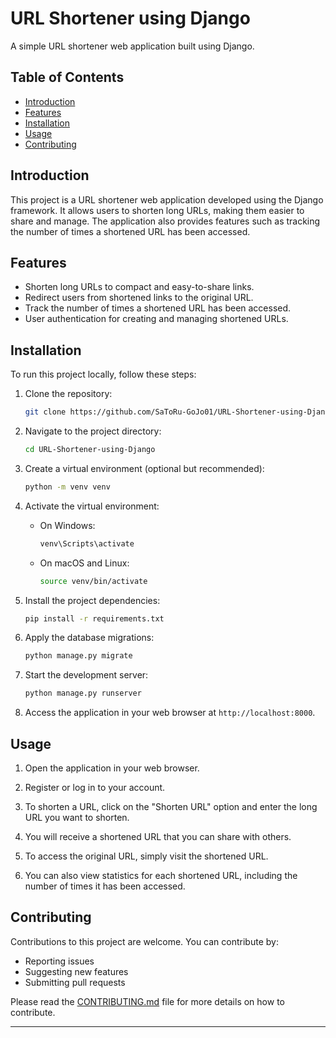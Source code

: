 # URL Shortener using Django

A simple URL shortener web application built using Django.

## Table of Contents

- [Introduction](#introduction)
- [Features](#features)
- [Installation](#installation)
- [Usage](#usage)
- [Contributing](#contributing)

## Introduction

This project is a URL shortener web application developed using the Django framework. It allows users to shorten long URLs, making them easier to share and manage. The application also provides features such as tracking the number of times a shortened URL has been accessed.

## Features

- Shorten long URLs to compact and easy-to-share links.
- Redirect users from shortened links to the original URL.
- Track the number of times a shortened URL has been accessed.
- User authentication for creating and managing shortened URLs.

## Installation

To run this project locally, follow these steps:

1. Clone the repository:

   ```bash
   git clone https://github.com/SaToRu-GoJo01/URL-Shortener-using-Django.git
   ```

2. Navigate to the project directory:

   ```bash
   cd URL-Shortener-using-Django
   ```

3. Create a virtual environment (optional but recommended):

   ```bash
   python -m venv venv
   ```

4. Activate the virtual environment:

   - On Windows:

     ```bash
     venv\Scripts\activate
     ```

   - On macOS and Linux:

     ```bash
     source venv/bin/activate
     ```

5. Install the project dependencies:

   ```bash
   pip install -r requirements.txt
   ```

6. Apply the database migrations:

   ```bash
   python manage.py migrate
   ```

7. Start the development server:

   ```bash
   python manage.py runserver
   ```

8. Access the application in your web browser at `http://localhost:8000`.

## Usage

1. Open the application in your web browser.

2. Register or log in to your account.

3. To shorten a URL, click on the "Shorten URL" option and enter the long URL you want to shorten.

4. You will receive a shortened URL that you can share with others.

5. To access the original URL, simply visit the shortened URL.

6. You can also view statistics for each shortened URL, including the number of times it has been accessed.

## Contributing

Contributions to this project are welcome. You can contribute by:

- Reporting issues
- Suggesting new features
- Submitting pull requests

Please read the [CONTRIBUTING.md](CONTRIBUTING.md) file for more details on how to contribute.


---
